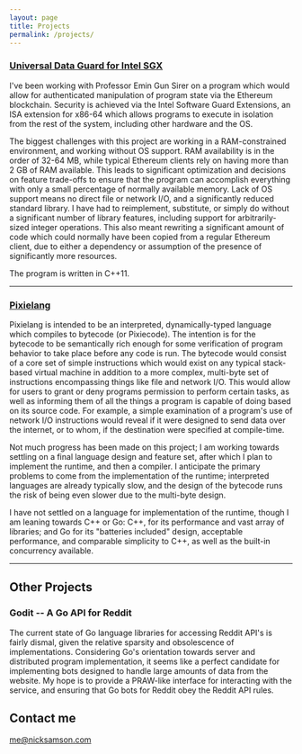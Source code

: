 ```yaml
---
layout: page
title: Projects
permalink: /projects/
---
```


### [Universal Data Guard for Intel SGX](https://github.com/nes77/udg-sgx) 
  I've been working with Professor Emin Gun Sirer on a program which would allow for authenticated manipulation of program state via the Ethereum blockchain. Security is achieved via the Intel Software Guard Extensions, an ISA extension for x86-64 which allows programs to execute in isolation from the rest of the system, including other hardware and the OS.

  The biggest challenges with this project are working in a RAM-constrained environment, and working without OS support. RAM availability is in the order of 32-64 MB, while typical Ethereum clients rely on having more than 2 GB of RAM available. This leads to significant optimization and decisions on feature trade-offs to ensure that the program can accomplish everything with only a small percentage of normally available memory. Lack of OS support means no direct file or network I/O, and a significantly reduced standard library. I have had to reimplement, substitute, or simply do without a significant number of library features, including support for arbitrarily-sized integer operations. This also meant rewriting a significant amount of code which could normally have been copied from a regular Ethereum client, due to either a dependency or assumption of the presence of significantly more resources.

  The program is written in C++11.

***

### [Pixielang](https://github.com/nes77/pixielang)
  Pixielang is intended to be an interpreted, dynamically-typed language which compiles to bytecode (or Pixiecode). The intention is for the bytecode to be semantically rich enough for some verification of program behavior to take place before any code is run. The bytecode would consist of a core set of simple instructions which would exist on any typical stack-based virtual machine in addition to a more complex, multi-byte set of instructions encompassing things like file and network I/O. This would allow for users to grant or deny programs permission to perform certain tasks, as well as informing them of all the things a program is capable of doing based on its source code. For example, a simple examination of a program's use of network I/O instructions would reveal if it were designed to send data over the internet, or to whom, if the destination were specified at compile-time.

  Not much progress has been made on this project; I am working towards settling on a final language design and feature set, after which I plan to implement the runtime, and then a compiler. I anticipate the primary problems to come from the implementation of the runtime; interpreted languages are already typically slow, and the design of the bytecode runs the risk of being even slower due to the multi-byte design.

  I have not settled on a language for implementation of the runtime, though I am leaning towards C++ or Go: C++, for its performance and vast array of libraries; and Go for its "batteries included" design, acceptable performance, and comparable simplicity to C++, as well as the built-in concurrency available.

***

## Other Projects

### Godit -- A Go API for Reddit

  The current state of Go language libraries for accessing Reddit API's is fairly dismal, given the relative sparsity and obsolescence of implementations. Considering Go's orientation towards server and distributed program implementation, it seems like a perfect candidate for implementing bots designed to handle large amounts of data from the website. My hope is to provide a PRAW-like interface for interacting with the service, and ensuring that Go bots for Reddit obey the Reddit API rules.
   
## Contact me

[me@nicksamson.com](mailto:me@nicksamson.com)
